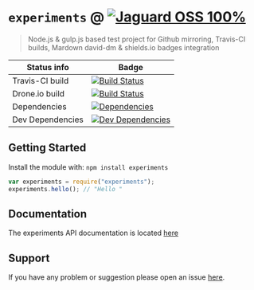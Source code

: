 # `experiments` @ [![Jaguard OSS 100%](http://img.shields.io/badge/Jaguard_OSS-100%-red.svg)](http://oss.jaguard.com) 
> Node.js & gulp.js based test project for Github mirroring, Travis-CI builds, Mardown david-dm & shields.io badges integration

 Status info | Badge 
------------ | -------------
 Travis-CI build | [![Build Status](http://img.shields.io/travis/jaguard/experiments.svg)](http://travis-ci.org/jaguard/experiments) 
 Drone.io build | [![Build Status](https://drone.io/github.com/jaguard/experiments/status.png)](https://drone.io/github.com/jaguard/experiments/latest)
 Dependencies  | [![Dependencies](https://david-dm.org/jaguard/experiments/status.svg?theme=shields.io)](https://david-dm.org/jaguard/experiments#info=dependencies)
 Dev Dependencies  | [![Dev Dependencies](https://david-dm.org/jaguard/experiments/dev-status.svg?theme=shields.io)](https://david-dm.org/jaguard/experiments#info=devDependencies)

## Getting Started
Install the module with: `npm install experiments`

```javascript
var experiments = require("experiments");
experiments.hello(); // "Hello "
```

## Documentation
The experiments API documentation is located [here](doc/api.md)

## Support
If you have any problem or suggestion please open an issue [here](https://github.com/jaguard/experiments/issues).

